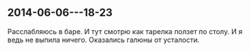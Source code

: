 ## 2014-06-06---18-23

Расслабляюсь в баре. И тут смотрю как тарелка ползет по столу. И я ведь не выпила ничего. Оказались
галюны от усталости.

